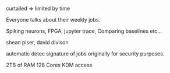 curtailed => limited by time


Everyone talks about their weekly jobs.

Spiking neurons, FPGA, jupyter trace, Comparing baselines etc...

shean piser, david divison

automatic detec signature of jobs originally for security purposes.

2TB of RAM
128 Cores
KDM access
